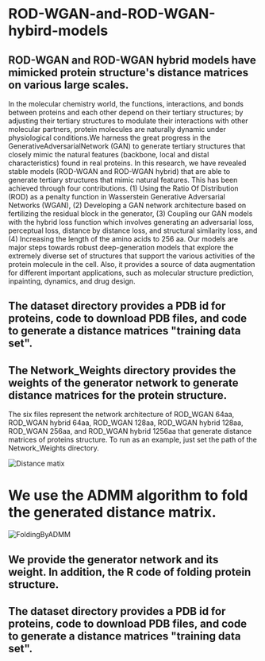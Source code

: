 # ROD-WGAN-and-ROD-WGAN-hybird-models

## ROD-WGAN and ROD-WGAN hybrid models have mimicked protein structure's distance matrices on various large scales.

In the molecular chemistry world, the functions, interactions, and bonds between proteins and each other depend on their tertiary structures; by adjusting their tertiary structures to modulate their interactions with other molecular partners, protein molecules are naturally dynamic under physiological conditions.We harness the great progress in the GenerativeAdversarialNetwork (GAN) to generate tertiary structures that closely mimic the natural features (backbone, local and distal characteristics) found in real proteins. In this research, we have revealed stable models (ROD-WGAN and ROD-WGAN hybrid) that are able to generate tertiary structures that mimic natural features. This has been achieved through four contributions. (1) Using the Ratio Of Distribution (ROD) as a penalty function in Wasserstein Generative Adversarial Networks (WGAN), (2) Developing a GAN network architecture based on fertilizing the residual block in the generator, (3) Coupling our GAN models with the hybrid loss function which involves generating an adversarial loss, perceptual loss, distance by distance loss, and structural similarity loss, and (4) Increasing the length of the amino acids to 256 aa. Our models are major steps towards robust deep-generation models that explore the extremely diverse set of structures that support the various activities of the protein molecule in the cell. Also, it provides a source of data augmentation for different important applications, such as molecular structure prediction, inpainting, dynamics, and drug design.

## The dataset directory provides a PDB id for proteins, code to download PDB files, and code to generate a distance matrices "training data set".


## The Network_Weights directory provides the weights of the generator network to generate distance matrices for the protein structure.

The six files represent the network architecture of ROD_WGAN 64aa, ROD_WGAN hybrid 64aa, ROD_WGAN 128aa, ROD_WGAN hybrid 128aa, ROD_WGAN 256aa, and ROD_WGAN hybrid 1256aa that generate distance matrices of proteins structure. To run as an example, just set the path of the Network_Weights directory.

![Distance matix](https://user-images.githubusercontent.com/73284871/212543083-641cf627-9625-4c4e-b821-b5363f891485.png)


# We use the ADMM algorithm to fold the generated distance matrix.

![FoldingByADMM](https://user-images.githubusercontent.com/73284871/212543092-ed2a5db4-8bc3-4068-96b5-782c320ece0d.png)


## We provide the generator network and its weight. In addition, the R code of folding protein structure.

## The dataset directory provides a PDB id for proteins, code to download PDB files, and code to generate a distance matrices "training data set".







